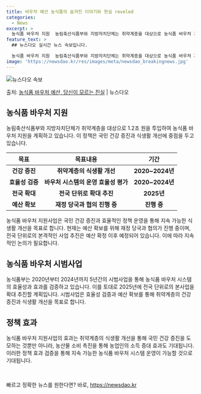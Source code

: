 ```yaml
---
title: 바우처 예산 농식품의 숨겨진 이야기와 현실 reveled
categories:
  - News
excerpt: >
  농식품 바우처 지원  농림축산식품부와 지방자치단체는 취약계층을 대상으로 농식품 바우처 지원을 위해 1.2조 …
feature_text: >
  ## 뉴스다오 실시간 뉴스 속보입니다.

  농식품 바우처 지원  농림축산식품부와 지방자치단체는 취약계층을 대상으로 농식품 바우처 지원을 위해 1.2조 …
image: 'https://newsdao.kr/res/images/meta/newsdao_breakingnews.jpg'
---
```


![뉴스다오 속보](https://newsdao.kr/res/images/meta/newsdao_breakingnews.jpg)

<p>출처: <a href="https://newsdao.kr/4346" rel="dofollow">농식품 바우처 예산, 당신이 모르는 진실</a> | 뉴스다오</p>

<h2 data-ke-size="size26">농식품 바우처 지원</h2>
<p data-ke-size="size16">농림축산식품부와 지방자치단체가 취약계층을 대상으로 1.2조 원을 투입하여 농식품 바우처 지원을 계획하고 있습니다. 이 정책은 국민 건강 증진과 식생활 개선에 중점을 두고 있습니다.</p>
<table>
<thead>
<tr>
<th>목표</th>
<th>목표내용</th>
<th>기간</th>
</tr>
</thead>
<tbody>
<tr>
<td style="text-align: center; height: 17px;"><b>건강 증진</b></td>
<td style="text-align: center; height: 17px;"><b>취약계층의 식생활 개선</b></td>
<td style="text-align: center; height: 17px;"><b>2020~2024년</b></td>
</tr>
<tr>
<td style="text-align: center; height: 17px;"><b>효율성 검증</b></td>
<td style="text-align: center; height: 17px;"><b>바우처 시스템의 운영 효율성 평가</b></td>
<td style="text-align: center; height: 17px;"><b>2020~2024년</b></td>
</tr>
<tr>
<td style="text-align: center; height: 17px;"><b>전국 확대</b></td>
<td style="text-align: center; height: 17px;"><b>전국 단위로 확대 추진</b></td>
<td style="text-align: center; height: 17px;"><b>2025년</b></td>
</tr>
<tr>
<td style="text-align: center; height: 17px;"><b>예산 확보</b></td>
<td style="text-align: center; height: 17px;"><b>재정 당국과 협의 진행 중</b></td>
<td style="text-align: center; height: 17px;"><b>진행 중</b></td>
</tr>
</tbody>
</table>

<p data-ke-size="size16">농식품 바우처 지원사업은 국민 건강 증진과 효율적인 정책 운영을 통해 지속 가능한 식생활 개선을 목표로 합니다. 현재는 예산 확보를 위해 재정 당국과 협의가 진행 중이며, 전국 단위로의 본격적인 사업 추진은 예산 확정 이후 예정되어 있습니다. 이에 따라 지속적인 논의가 필요합니다.</p>

<h2 data-ke-size="size26">농식품 바우처 시범사업</h2>
<p data-ke-size="size16">농식품부는 2020년부터 2024년까지 5년간의 시범사업을 통해 농식품 바우처 시스템의 효율성과 효과를 검증하고 있습니다. 이를 토대로 2025년에 전국 단위로의 본사업을 확대 추진할 계획입니다. 시범사업은 효율성 검증과 예산 확보를 통해 취약계층의 건강 증진과 식생활 개선을 목표로 합니다.</p>

<h2 data-ke-size="size26">정책 효과</h2>
<p data-ke-size="size16">농식품 바우처 지원사업의 효과는 취약계층의 식생활 개선을 통해 국민 건강 증진을 도모하는 것뿐만 아니라, 농산물 소비 촉진을 통해 농업인의 소득 증대 효과도 기대됩니다. 이러한 정책 효과 검증을 통해 지속 가능한 농식품 바우처 시스템 운영이 가능할 것으로 기대됩니다.</p>

<p data-ke-size="size16">&nbsp;</p> 

빠르고 정확한 뉴스를 원한다면? 바로, <a href="https://newsdao.kr" rel="dofollow">https://newsdao.kr</a>



